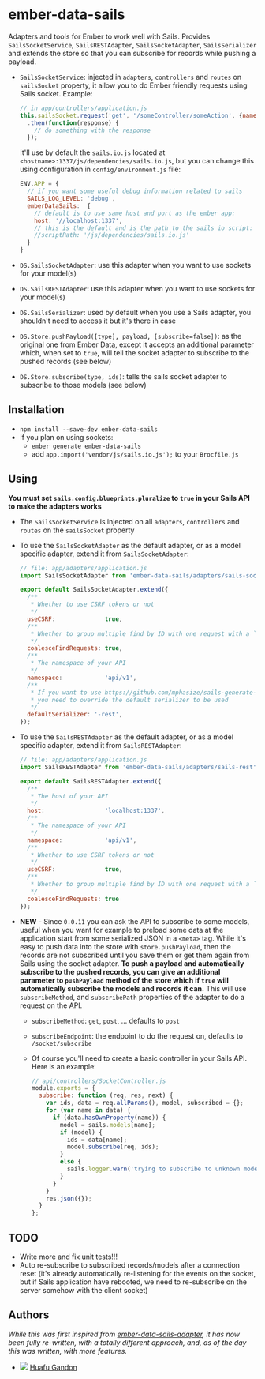 # ember-data-sails

Adapters and tools for Ember to work well with Sails. Provides `SailsSocketService`, `SailsRESTAdapter`, `SailsSocketAdapter`, `SailsSerializer` and extends the store so that you can subscribe for records while pushing a payload.

* `SailsSocketService`: injected in `adapters`, `controllers` and `routes` on `sailsSocket` property, it allow you to do Ember friendly requests using Sails socket. Example:

    ```js
    // in app/controllers/application.js
    this.sailsSocket.request('get', '/someController/someAction', {name: 'Huafu'}})
      .then(function(response) {
        // do something with the response
      });
    ```
    
    It'll use by default the `sails.io.js` located at `<hostname>:1337/js/dependencies/sails.io.js`, but you can change this using configuration in `config/environment.js` file:
    
    ```js
    ENV.APP = {
      // if you want some useful debug information related to sails
      SAILS_LOG_LEVEL: 'debug',
      emberDataSails:  {
        // default is to use same host and port as the ember app:
        host: '//localhost:1337',
        // this is the default and is the path to the sails io script:
        //scriptPath: '/js/dependencies/sails.io.js'
      }
    }
    ```
    
* `DS.SailsSocketAdapter`: use this adapter when you want to use sockets for your model(s)
* `DS.SailsRESTAdapter`: use this adapter when you want to use sockets for your model(s)
* `DS.SailsSerializer`: used by default when you use a Sails adapter, you shouldn't need to access it but it's there in case
* `DS.Store.pushPayload([type], payload, [subscribe=false])`: as the original one from Ember Data, except it accepts an additional parameter which, when set to `true`, will tell the socket adapter to subscribe to the pushed records (see below)
* `DS.Store.subscribe(type, ids)`: tells the sails socket adapter to subscribe to those models (see below) 


## Installation

* `npm install --save-dev ember-data-sails`
* If you plan on using sockets:
  * `ember generate ember-data-sails`
  * add `app.import('vendor/js/sails.io.js');` to your `Brocfile.js`

## Using

**You must set `sails.config.blueprints.pluralize` to `true` in your Sails API  to make the adapters works**
* The `SailsSocketService` is injected on all `adapters`, `controllers` and `routes` on the `sailsSocket` property
* To use the `SailsSocketAdapter` as the default adapter, or as a model specific adapter, extend it from `SailsSocketAdapter`:
    ```js
    // file: app/adapters/application.js
    import SailsSocketAdapter from 'ember-data-sails/adapters/sails-socket';
    
    export default SailsSocketAdapter.extend({
      /**
       * Whether to use CSRF tokens or not
       */
      useCSRF:              true,
      /**
       * Whether to group multiple find by ID with one request with a `where`
       */
      coalesceFindRequests: true,
      /**
       * The namespace of your API
       */
      namespace:            'api/v1',
      /**
       * If you want to use https://github.com/mphasize/sails-generate-ember-blueprints,
       * you need to override the default serializer to be used
       */
      defaultSerializer: '-rest',
    });
    ```
* To use the `SailsRESTAdapter` as the default adapter, or as a model specific adapter, extend it from `SailsRESTAdapter`:
    ```js
    // file: app/adapters/application.js
    import SailsRESTAdapter from 'ember-data-sails/adapters/sails-rest';
    
    export default SailsRESTAdapter.extend({
      /**
       * The host of your API
       */
      host:                 'localhost:1337',
      /**
       * The namespace of your API
       */
      namespace:            'api/v1',
      /**
       * Whether to use CSRF tokens or not
       */
      useCSRF:              true,
      /**
       * Whether to group multiple find by ID with one request with a `where`
       */
      coalesceFindRequests: true
    });
    ```

* **NEW** - Since `0.0.11` you can ask the API to subscribe to some models, useful when you want for example to
preload some data at the application start from some serialized JSON in a `<meta>` tag.
While it's easy to push data into the store with `store.pushPayload`, then the records are not
subscribed until you save them or get them again from Sails using the socket adapter.
**To push a payload and automatically subscribe to the pushed records, you can give an additional
parameter to `pushPayload` method of the store which if `true` will automatically subscribe the models
and records it can.** This will use `subscribeMethod`, and `subscribePath`
properties of the adapter to do a request on the API.
    * `subscribeMethod`: `get`, `post`, ... defaults to `post`
    * `subscribeEndpoint`: the endpoint to do the request on, defaults to `/socket/subscribe`
    * Of course you'll need to create a basic controller in your Sails API. Here is an example:
    
        ```js
        // api/controllers/SocketController.js
        module.exports = {
          subscribe: function (req, res, next) {
            var ids, data = req.allParams(), model, subscribed = {};
            for (var name in data) {
              if (data.hasOwnProperty(name)) {
                model = sails.models[name];
                if (model) {
                  ids = data[name];
                  model.subscribe(req, ids);
                }
                else {
                  sails.logger.warn('trying to subscribe to unknown model: ' + name);
                }
              }
            }
            res.json({});
          }
        };


## TODO

* Write more and fix unit tests!!!
* Auto re-subscribe to subscribed records/models after a connection reset (it's already automatically re-listening for the events on the socket, but if Sails application have rebooted, we need to re-subscribe on the server somehow with the client socket)


## Authors

_While this was first inspired from [ember-data-sails-adapter](https://github.com/bmac/ember-data-sails-adapter), it has now been fully re-written, with a totally different approach, and, as of the day this was written, with more features._

* <img src="https://s.gravatar.com/avatar/950590a0d4bc96f4a239cac955112eeb?s=24" valign="absmiddle"> [Huafu Gandon](http://huafu.github.com)
